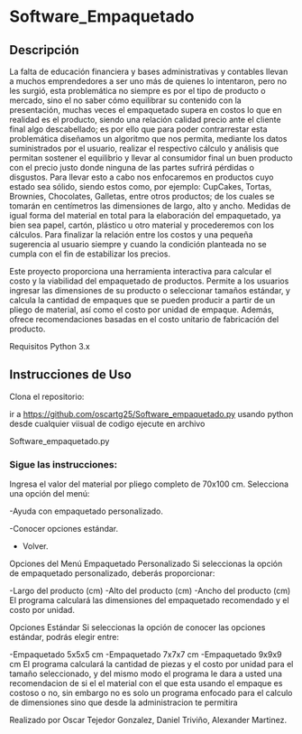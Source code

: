 # Software_Empaquetado

## Descripción 
La falta de educación financiera y bases administrativas y contables llevan a muchos emprendedores a ser uno más de quienes lo intentaron, pero no les surgió, esta problemática no siempre es por el tipo de producto o mercado, sino el no saber cómo equilibrar su contenido con la presentación, muchas veces el empaquetado supera en costos lo que en realidad es el producto, siendo una relación calidad precio ante el cliente final algo descabellado; es por ello que para poder contrarrestar esta problemática diseñamos un algoritmo que nos permita, mediante los datos suministrados por el usuario, realizar el respectivo cálculo y análisis que permitan sostener el equilibrio y llevar al consumidor final un buen producto con el precio justo donde ninguna de las partes sufrirá pérdidas o disgustos.
Para llevar esto a cabo nos enfocaremos en productos cuyo estado sea sólido, siendo estos como, por ejemplo: CupCakes, Tortas, Brownies, Chocolates, Galletas, entre otros productos; de los cuales se tomarán en centímetros las dimensiones de largo, alto y ancho. Medidas de igual forma del material en total para la elaboración del empaquetado, ya bien sea papel, cartón, plástico u otro material y procederemos con los cálculos. Para finalizar la relación entre los costos y una pequeña sugerencia al usuario siempre y cuando la condición planteada no se cumpla con el fin de estabilizar los precios.

Este proyecto proporciona una herramienta interactiva para calcular el costo y la viabilidad del empaquetado de productos. Permite a los usuarios ingresar las dimensiones de su producto o seleccionar tamaños estándar, y calcula la cantidad de empaques que se pueden producir a partir de un pliego de material, así como el costo por unidad de empaque. Además, ofrece recomendaciones basadas en el costo unitario de fabricación del producto.

Requisitos
Python 3.x

## Instrucciones de Uso
Clona el repositorio:

ir a https://github.com/oscartg25/Software_empaquetado.py
usando python desde cualquier viisual de codigo ejecute en archivo

Software_empaquetado.py

### Sigue las instrucciones:

Ingresa el valor del material por pliego completo de 70x100 cm.
Selecciona una opción del menú:

-Ayuda con empaquetado personalizado.

-Conocer opciones estándar.

- Volver.

Opciones del Menú
Empaquetado Personalizado
Si seleccionas la opción de empaquetado personalizado, deberás proporcionar:

-Largo del producto (cm)
-Alto del producto (cm)
-Ancho del producto (cm)
El programa calculará las dimensiones del empaquetado recomendado y el costo por unidad.

Opciones Estándar
Si seleccionas la opción de conocer las opciones estándar, podrás elegir entre:

-Empaquetado 5x5x5 cm
-Empaquetado 7x7x7 cm
-Empaquetado 9x9x9 cm
El programa calculará la cantidad de piezas y el costo por unidad para el tamaño seleccionado, y del mismo modo el programa le dara a usted una recomendacion de si el el material con el que esta usando el empaque es costoso o no, sin embargo no es solo un programa enfocado para el calculo de dimensiones sino que desde la administracion te permitira 

Realizado por Oscar Tejedor Gonzalez, Daniel Triviño, Alexander Martinez.
